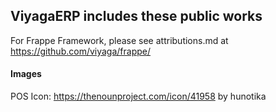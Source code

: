 ## ViyagaERP includes these public works

For Frappe Framework, please see attributions.md at https://github.com/viyaga/frappe/

#### Images

POS Icon: https://thenounproject.com/icon/41958 by hunotika
